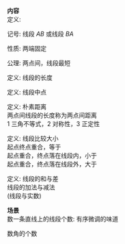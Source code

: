 **内容**  
定义:  
  
记号: 线段 $AB$ 或线段 $BA$  
  
性质: 两端固定  
  
公理: 两点间，线段最短  
  
定义: 线段的长度  
  
定义: 线段中点  
  
定义: 朴素距离  
两点间线段的长度称为两点间距离  
1 三角不等式，2 对称性，3 正定性  
  
定义: 线段比较大小  
起点终点重合，等于  
起点重合，终点落在线段内，小于  
起点重合，终点落在线段外，大于  
  
定义: 线段的和与差  
线段的加法与减法  
(线段与实数)  
  
**场景**  
数一条直线上的线段个数: 有序微调的味道  
  
数角的个数  
